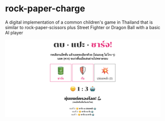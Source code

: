 # rock-paper-charge
A digital implementation of a common children's game in Thailand that is similar to rock-paper-scissors plus Street Fighter or Dragon Ball with a basic AI player

![Screenshot](screenshot.png)